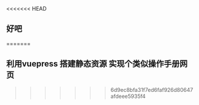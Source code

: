 <<<<<<< HEAD
## 好吧
=======
## 利用vuepress 搭建静态资源 实现个类似操作手册网页
>>>>>>> 6d9ec8bfa31f7ed6faf926d80647afdeee5935f4
